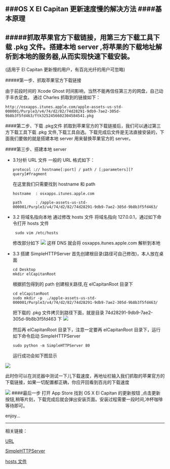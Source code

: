 ###OS X El Capitan 更新速度慢的解决方法
####基本原理
 ---
#####抓取苹果官方下载链接，用第三方下载工具下载 .pkg 文件。搭建本地 server ,将苹果的下载地址解析到本地的服务器,从而实现快速下载安装。
 ---


(适用于 El Capitan 更新慢的用户，有百兆光纤的用户可忽略)

#####第一步、抓取苹果官方下载链接

由于前段时间的 Xcode Ghost 时间影响，当然不能再信任第三方的网盘，自己动手丰衣足食。
通过 Charles 抓取到的链接如下：

```
http://osxapps.itunes.apple.com/apple-assets-us-std-000001/Purple3/v4/74/d2/82/74d28291-9db9-7ae2-305d-9b8b3f5fd463/ftk3252456602304584541.pkg

```

####第二步、下载 .pkg文件
抓取到苹果官方的下载链接后，我们可以通过第三方下载工具下载 .pkg 文件,下载工具自选。下载完成后文件是无法直接安装的，下面我们要做的就是搭建本地 server 用来替换苹果官方的 server。

####第三步、搭建本地 server
* 3.1分析 URL 文件
   一般的 URL 格式如下：
   
   ```
   protocol :// hostname[:port] / path / [;parameters][?query]#fragment
   ```
   在这里我们只需要找到 hostname 和  path
         
   ```
   hostname  : osxapps.itunes.apple.com
   ```
   
   ```
   path      : /apple-assets-us-std-000001/Purple3/v4/74/d2/82/74d28291-9db9-7ae2-305d-9b8b3f5fd463/
   
   ```
* 3.2 将域名指向本地
   通过修改 hosts 文件 将域名指向 127.0.0.1，通过如下命令打开 hosts 文件
   
   ```
    sudo vim /etc/hosts  
   ```
   
   修改部分如下
   ![](http://ww1.sinaimg.cn/large/ad695ba9gw1ewlvkyv902j20yc0c8dk2.jpg)
   这样 DNS 就会将 osxapps.itunes.apple.com 解析到本地
  
* 3.3 搭建 SimpleHTTPServer 
   首先创建根目录(路径可自己修改)，本人放在桌面
   
   ```
   cd Desktop  
   mkdir elCapitanRoot 
   ```
   根据抓包得到的 path 创建相关路径,在 elCapitanRoot 目录下
   
   ```
   cd elCapitanRoot
   sudo mkdir -p  ./apple-assets-us-std-000001/Purple3/v4/74/d2/82/74d28291-9db9-7ae2-305d-9b8b3f5fd463/
   ```
   
    把下载的 .pkg 文件拷贝到路径下面，就是目录 74d28291-9db9-7ae2-305d-9b8b3f5fd463 下
![](http://ww4.sinaimg.cn/large/ad695ba9gw1ewlxhs5hwsj20yk02o3zg.jpg)    
    
    然后再 elCapitanRoot 目录下，注意一定要再 elCapitanRoot 目录下，运行如下命令启动 SimpleHTTPServer
    
    ```
    sudo python -m SimpleHTTPServer 80
    ```
    运行成功会如下图显示
    
![](http://ww3.sinaimg.cn/large/ad695ba9gw1ewlw5758ttj20uk04ita2.jpg)   

此时你可以在浏览器中测试一下儿下载速度，再地址栏输入我们抓取的苹果官方的下载链接，如果一切配置都正确，你应开回看到百兆的下载速度

![](http://ww3.sinaimg.cn/large/ad695ba9gw1ewlwa88cvzj20wc046myd.jpg)
####最后一步
打开 App Store 找到 OS X El Capitan 的更新按钮 ,点击更新按钮,稍等片刻，下载完成后就会弹出安装页面。安装过程需要一段时间,冲杯咖啡等待即可。

enjoy...




---
相关链接：

[URL](https://zh.wikipedia.org/wiki/%E7%BB%9F%E4%B8%80%E8%B5%84%E6%BA%90%E5%AE%9A%E4%BD%8D%E7%AC%A6)

[SimpleHTTPServer](http://coolshell.cn/articles/1480.html)

[hosts 文件](https://zh.wikipedia.org/wiki/Hosts%E6%96%87%E4%BB%B6)

